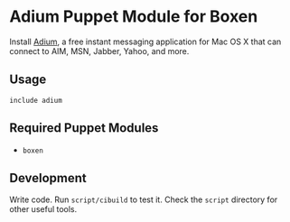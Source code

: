 # Adium Puppet Module for Boxen

Install [Adium](http://adium.im/), a free instant messaging application for Mac OS X that can connect to AIM, MSN, Jabber, Yahoo, and more.

## Usage

```puppet
include adium
```

## Required Puppet Modules

* `boxen`

## Development

Write code. Run `script/cibuild` to test it. Check the `script`
directory for other useful tools.
